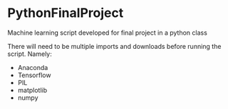 # PythonFinalProject
Machine learning script developed for final project in a python class

There will need to be multiple imports and downloads before running the script. Namely:
- Anaconda
- Tensorflow
- PIL
- matplotlib
- numpy
